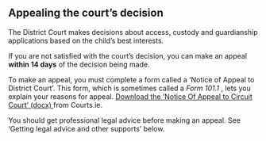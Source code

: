 ##  Appealing the court’s decision

The District Court makes decisions about access, custody and guardianship
applications based on the child’s best interests.

If you are not satisfied with the court’s decision, you can make an appeal
**within 14 days** of the decision being made.

To make an appeal, you must complete a form called a ‘Notice of Appeal to
District Court’. This form, which is sometimes called a _Form 101.1_ , lets
you explain your reasons for appeal. [ Download the ‘Notice Of Appeal to
Circuit Court’ (docx)
](https://www.courts.ie/acc/alfresco/8c42836a-39d4-49c0-a704-b2118b609a19/Notice%20Of%20Appeal%20To%20The%20Circuit%20Court%20%28Civil%20Proceedings%29%20No.%20101.1.docx/docx/1)
from Courts.ie.

You should get professional legal advice before making an appeal. See ‘Getting
legal advice and other supports’ below.
